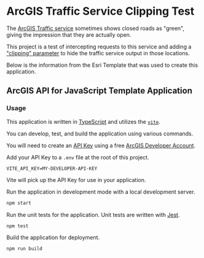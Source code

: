 # ArcGIS Traffic Service Clipping Test

The [ArcGIS Traffic service](https://developers.arcgis.com/rest/network/api-reference/traffic-service.htm) sometimes shows closed roads as "green", giving the impression that they are actually open.

This project is a test of intercepting requests to this service and adding a ["clipping" parameter](https://developers.arcgis.com/rest/services-reference/enterprise/export-map.htm#GUID-E233561D-CB1B-4D12-9B48-1C672A4AA8FB) to hide the traffic service output in those locations.

Below is the information from the Esri Template that was used to create this application.

## ArcGIS API for JavaScript Template Application

### Usage

This application is written in [TypeScript](http://www.typescriptlang.org/) and utilizes the [`vite`](https://vitejs.dev/).

You can develop, test, and build the application using various commands.

You will need to create an [API Key](https://developers.arcgis.com/documentation/mapping-apis-and-services/security/#api-keys) using a free [ArcGIS Developer Account](https://developers.arcgis.com/sign-up/).

Add your API Key to a `.env` file at the root of this project.

```
VITE_API_KEY=MY-DEVELOPER-API-KEY
```

Vite will pick up the API Key for use in your application.

Run the application in development mode with a local development server.
```sh
npm start
```

Run the unit tests for the application. Unit tests are written with [Jest](https://jestjs.io/).
```sh
npm test
```

Build the application for deployment.
```sh
npm run build
```